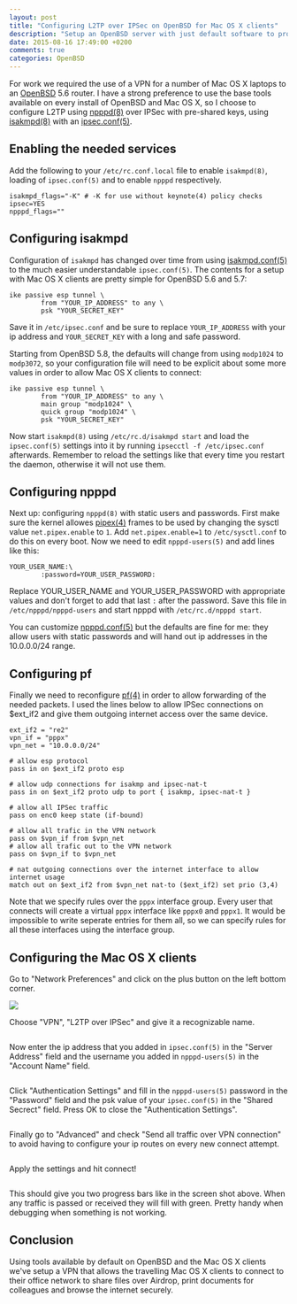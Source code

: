 ```yaml
---
layout: post
title: "Configuring L2TP over IPSec on OpenBSD for Mac OS X clients"
description: "Setup an OpenBSD server with just default software to provide a VPN for Mac OS X clients. A step by step guide with screenshots and configuration examples."
date: 2015-08-16 17:49:00 +0200
comments: true
categories: OpenBSD
---
```


For work we required the use of a VPN for a number of Mac OS X laptops to an [OpenBSD](http://www.openbsd.org) 5.6 router. I have a strong preference to use the base tools available on every install of OpenBSD and Mac OS X, so I choose to configure L2TP using [npppd(8)](http://www.openbsd.org/cgi-bin/man.cgi/OpenBSD-5.7/man8/npppd.8) over IPSec with pre-shared keys, using [isakmpd(8)](http://www.openbsd.org/cgi-bin/man.cgi/OpenBSD-5.7/man8/isakmpd.8) with an [ipsec.conf(5)](http://www.openbsd.org/cgi-bin/man.cgi/OpenBSD-5.7/man5/ipsec.conf.5).
<!-- more -->

Enabling the needed services
----------------------------
Add the following to your `/etc/rc.conf.local` file to enable `isakmpd(8)`, loading of `ipsec.conf(5)` and to enable `npppd` respectively.

```
isakmpd_flags="-K" # -K for use without keynote(4) policy checks
ipsec=YES
npppd_flags=""
```

Configuring isakmpd
-------------------

Configuration of `isakmpd` has changed over time from using [isakmpd.conf(5)](http://www.openbsd.org/cgi-bin/man.cgi/OpenBSD-5.7/man5/isakmpd.conf.5) to the much easier understandable `ipsec.conf(5)`. The contents for a setup with Mac OS X clients are pretty simple for OpenBSD 5.6 and 5.7:

```
ike passive esp tunnel \
        from "YOUR_IP_ADDRESS" to any \
        psk "YOUR_SECRET_KEY"
```

Save it in `/etc/ipsec.conf` and be sure to replace `YOUR_IP_ADDRESS` with your ip address and `YOUR_SECRET_KEY` with a long and safe password.

Starting from OpenBSD 5.8, the defaults will change from using `modp1024` to `modp3072`, so your configuration file will need to be explicit about some more values in order to allow Mac OS X clients to connect:

```
ike passive esp tunnel \
        from "YOUR_IP_ADDRESS" to any \
        main group "modp1024" \
        quick group "modp1024" \
        psk "YOUR_SECRET_KEY"
```

Now start `isakmpd(8)` using `/etc/rc.d/isakmpd start` and load the `ipsec.conf(5)` settings into it by running `ipsecctl -f /etc/ipsec.conf` afterwards. Remember to reload the settings like that every time you restart the daemon, otherwise it will not use them.

Configuring npppd
-----------------
Next up: configuring `npppd(8)` with static users and passwords.
First make sure the kernel allowes [pipex(4)](http://www.openbsd.org/cgi-bin/man.cgi/OpenBSD-5.7/man4/pipex.4) frames to be used by changing the sysctl value `net.pipex.enable` to `1`. Add `net.pipex.enable=1` to `/etc/sysctl.conf` to do this on every boot. Now we need to edit `npppd-users(5)` and add lines like this:

```
YOUR_USER_NAME:\
        :password=YOUR_USER_PASSWORD:
```

Replace YOUR_USER_NAME and YOUR_USER_PASSWORD with appropriate values and don't forget to add that last `:` after the password. Save this file in `/etc/npppd/npppd-users` and start npppd with `/etc/rc.d/npppd start`.

You can customize [npppd.conf(5)](http://www.openbsd.org/cgi-bin/man.cgi/OpenBSD-5.7/man5/npppd.conf.5) but the defaults are fine for me: they allow users with static passwords and will hand out ip addresses in the 10.0.0.0/24 range.

Configuring pf
-----------------------------

Finally we need to reconfigure [pf(4)](http://www.openbsd.org/cgi-bin/man.cgi/OpenBSD-5.7/man4/pf.4) in order to allow forwarding of the needed packets. I used the lines below to allow IPSec connections on $ext_if2 and give them outgoing internet access over the same device.

```
ext_if2 = "re2"
vpn_if = "pppx"
vpn_net = "10.0.0.0/24"

# allow esp protocol
pass in on $ext_if2 proto esp

# allow udp connections for isakmp and ipsec-nat-t
pass in on $ext_if2 proto udp to port { isakmp, ipsec-nat-t }

# allow all IPSec traffic
pass on enc0 keep state (if-bound)

# allow all trafic in the VPN network
pass on $vpn_if from $vpn_net
# allow all trafic out to the VPN network
pass on $vpn_if to $vpn_net

# nat outgoing connections over the internet interface to allow internet usage
match out on $ext_if2 from $vpn_net nat-to ($ext_if2) set prio (3,4)
```

Note that we specify rules over the `pppx` interface group. Every user that connects will create a virtual `pppx` interface like `pppx0` and `pppx1`. It would be impossible to write seperate entries for them all, so we can specify rules for all these interfaces using the interface group.

Configuring the Mac OS X clients
--------------------------------
Go to "Network Preferences" and click on the plus button on the left bottom corner.

<img src="/uploads/2015/08/Screen%20Shot%202015-08-06%20at%2010.26.55.png" />

Choose "VPN", "L2TP over IPSec" and give it a recognizable name.

<img alt="" src="/uploads/2015/08/Screen%20Shot%202015-08-06%20at%2010.27.08.png" />

Now enter the ip address that you added in `ipsec.conf(5)` in the "Server Address" field and the username you added in `npppd-users(5)` in the "Account Name" field.

<img alt="" src="/uploads/2015/08/Screen%20Shot%202015-08-06%20at%2010.27.30.png" />

Click "Authentication Settings" and fill in the `npppd-users(5)` password in the "Password" field and the psk value of your `ipsec.conf(5)` in the "Shared Secrect" field. Press OK to close the "Authentication Settings".

<img alt="" src="/uploads/2015/08/Screen%20Shot%202015-08-06%20at%2010.27.45.png" />

Finally go to "Advanced" and check "Send all traffic over VPN connection" to avoid having to configure your ip routes on every new connect attempt.

<img alt="" src="/uploads/2015/08/Screen%20Shot%202015-08-06%20at%2010.27.55.png" />

Apply the settings and hit connect!

<img alt="" src="/uploads/2015/08/Screen%20Shot%202015-08-06%20at%2010.30.01.png" />

This should give you two progress bars like in the screen shot above. When any traffic is passed or received they will fill with green. Pretty handy when debugging when something is not working.

Conclusion
----------
Using tools available by default on OpenBSD and the Mac OS X clients we've setup a VPN that allows the travelling Mac OS X clients to connect to their office network to share files over Airdrop, print documents for colleagues and browse the internet securely.
